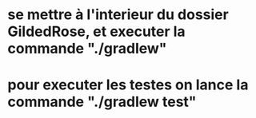 


# se mettre à l'interieur du dossier **GildedRose**, et executer la commande "./gradlew"

# pour executer les testes on lance la commande "./gradlew test"



